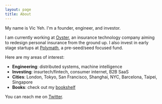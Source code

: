 ```yaml
---
layout: page
title: About
---
```


My name is Vic Yeh. I'm a founder, engineer, and investor.

I am currently working at [Oyster](https://www.withoyster.com/), an insurance technology company aiming to redesign personal insurance from the ground up. I also invest in early stage startups at [Polymath](https://polymathcp.com), a pre-seed/seed focused fund.

Here are my areas of interest:
- **Engineering**: distributed systems, machine intelligence
- **Investing**: insurtech/fintech, consumer internet, B2B SaaS
- **Cities**: London, Tokyo, San Francisco, Shanghai, NYC, Barcelona, Taipei, Singapore
- **Books**: check out my [bookshelf](http://vicyeh.com/books.html)

You can reach me on [Twitter](https://twitter.com/vicoyeh).
